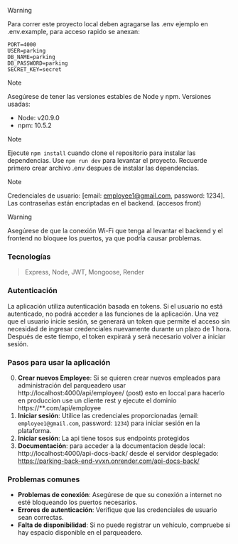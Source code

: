> [!WARNING]
> Para correr este proyecto local deben agragarse las .env ejemplo en .env.example, para acceso rapido se anexan:

    PORT=4000
    USER=parking
    DB_NAME=parking
    DB_PASSWORD=parking
    SECRET_KEY=secret

> [!NOTE]
> Asegúrese de tener las versiones estables de Node y npm.
> Versiones usadas:
>
> - Node: v20.9.0
> - npm: 10.5.2

> [!NOTE]
> Ejecute `npm install` cuando clone el repositorio para instalar las dependencias. Use `npm run dev` para levantar el proyecto. Recuerde primero crear archivo
> .env despues de instalar las dependencias.

> [!NOTE]
> Credenciales de usuario: [email: employee1@gmail.com, password: 1234]. Las contraseñas están encriptadas en el backend. (accesos front)

> [!WARNING]
> Asegúrese de que la conexión Wi-Fi que tenga al levantar el backend y el frontend no bloquee los puertos, ya que podría causar problemas.

### Tecnologías

> Express, Node, JWT, Mongoose, Render

### Autenticación

La aplicación utiliza autenticación basada en tokens. Si el usuario no está autenticado, no podrá acceder a las funciones de la aplicación. Una vez que el usuario inicie sesión, se generará un token que permite el acceso sin necesidad de ingresar credenciales nuevamente durante un plazo de 1 hora. Después de este tiempo, el token expirará y será necesario volver a iniciar sesión.

### Pasos para usar la aplicación

0. **Crear nuevos Employee**: Si se quieren crear nuevos empleados para administración del parqueadero usar
   http://localhost:4000/api/employee/ (post) esto en loccal para hacerlo en produccion use un cliente rest y ejecute el dominio https://\*\*.com/api/employee
1. **Iniciar sesión**: Utilice las credenciales proporcionadas (email: `employee1@gmail.com`, password: `1234`) para iniciar sesión en la plataforma.
2. **Iniciar sesión**: La api tiene tosos sus endpoints protegidos
3. **Documentación**: para acceder a la documentacion desde local: http://localhost:4000/api-docs-back/ desde el servidor desplegado: https://parking-back-end-vvxn.onrender.com/api-docs-back/

### Problemas comunes

- **Problemas de conexión**: Asegúrese de que su conexión a internet no esté bloqueando los puertos necesarios.
- **Errores de autenticación**: Verifique que las credenciales de usuario sean correctas.
- **Falta de disponibilidad**: Si no puede registrar un vehículo, compruebe si hay espacio disponible en el parqueadero.
